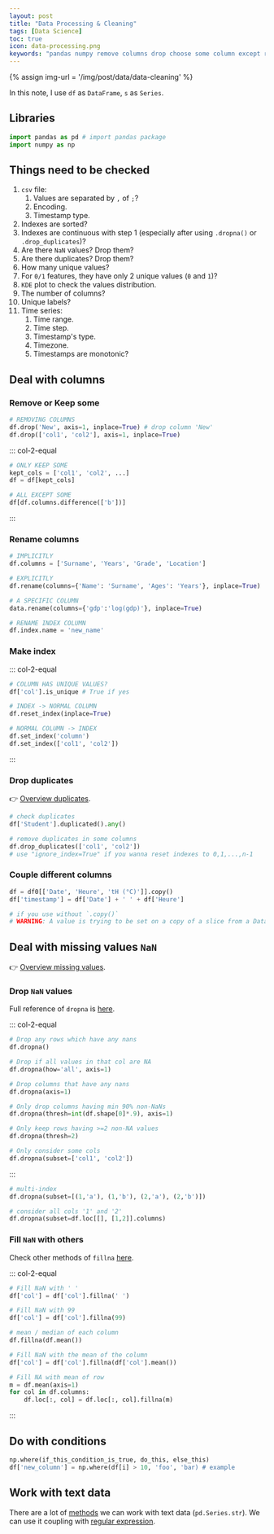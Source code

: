 ```yaml
---
layout: post
title: "Data Processing & Cleaning"
tags: [Data Science]
toc: true
icon: data-processing.png
keywords: "pandas numpy remove columns drop choose some column except rename column make index reset_index drop NaNs missing values null fill nans fillnan text data dropna preprocessing warning A value is trying to be set on a copy of a slice from a DataFrame Couple different columns duplicate things need to be checked steps rename index column drop NaNs multi index filled with mean of each row"
---
```


{% assign img-url = '/img/post/data/data-cleaning' %}

In this note, I use `df` as `DataFrame`, `s` as `Series`.

## Libraries

~~~ python
import pandas as pd # import pandas package
import numpy as np
~~~

## Things need to be checked

<div class="two-columns-list">

1. `csv` file:
    1. Values are separated by `,` of `;`?
    2. Encoding.
    3. Timestamp type.
2. Indexes are sorted?
3. Indexes are continuous with step 1 (especially after using `.dropna()` or `.drop_duplicates`)?
4. Are there `NaN` values? Drop them?
5. Are there duplicates? Drop them?
6. How many unique values?
7. For `0/1` features, they have only 2 unique values (`0` and `1`)?
8. `KDE` plot to check the values distribution.
9. The number of columns?
10. Unique labels?
11. Time series:
    1. Time range.
    2. Time step.
    3. Timestamp's type.
    4. Timezone.
    5. Timestamps are monotonic?
</div>

## Deal with columns

### Remove or Keep some

~~~ python
# REMOVING COLUMNS
df.drop('New', axis=1, inplace=True) # drop column 'New'
df.drop(['col1', 'col2'], axis=1, inplace=True)
~~~

::: col-2-equal
~~~ python
# ONLY KEEP SOME
kept_cols = ['col1', 'col2', ...]
df = df[kept_cols]
~~~

~~~ python
# ALL EXCEPT SOME
df[df.columns.difference(['b'])]
~~~
:::

### Rename columns

~~~ python
# IMPLICITLY
df.columns = ['Surname', 'Years', 'Grade', 'Location']
~~~

~~~ python
# EXPLICITLY
df.rename(columns={'Name': 'Surname', 'Ages': 'Years'}, inplace=True)
~~~

~~~ python
# A SPECIFIC COLUMN
data.rename(columns={'gdp':'log(gdp)'}, inplace=True)
~~~

~~~ python
# RENAME INDEX COLUMN
df.index.name = 'new_name'
~~~


### Make index

::: col-2-equal
~~~ python
# COLUMN HAS UNIQUE VALUES?
df['col'].is_unique # True if yes
~~~

~~~ python
# INDEX -> NORMAL COLUMN
df.reset_index(inplace=True)
~~~

~~~ python
# NORMAL COLUMN -> INDEX
df.set_index('column')
df.set_index(['col1', 'col2'])
~~~
:::

### Drop duplicates

👉 [Overview duplicates](/dataframe-overview#duplicates).

~~~ python
# check duplicates
df['Student'].duplicated().any()
~~~

~~~ python
# remove duplicates in some columns
df.drop_duplicates(['col1', 'col2'])
# use "ignore_index=True" if you wanna reset indexes to 0,1,...,n-1
~~~

### Couple different columns

~~~ python
df = df0[['Date', 'Heure', 'tH (°C)']].copy()
df['timestamp'] = df['Date'] + ' ' + df['Heure']

# if you use without `.copy()`
# WARNING: A value is trying to be set on a copy of a slice from a DataFrame.
~~~

## Deal with missing values `NaN`

👉 [Overview missing values](/dataframe-overview#missing-values).

### Drop `NaN` values

Full reference of `dropna` is [here](https://pandas.pydata.org/pandas-docs/stable/reference/api/pandas.DataFrame.dropna.html).

::: col-2-equal
~~~ python
# Drop any rows which have any nans
df.dropna()
~~~

~~~ python
# Drop if all values in that col are NA
df.dropna(how='all', axis=1)
~~~

~~~ python
# Drop columns that have any nans
df.dropna(axis=1)
~~~

~~~ python
# Only drop columns having min 90% non-NaNs
df.dropna(thresh=int(df.shape[0]*.9), axis=1)
~~~

~~~ python
# Only keep rows having >=2 non-NA values
df.dropna(thresh=2)
~~~

~~~ python
# Only consider some cols
df.dropna(subset=['col1', 'col2'])
~~~
:::

~~~ python
# multi-index
df.dropna(subset=[(1,'a'), (1,'b'), (2,'a'), (2,'b')])

# consider all cols '1' and '2'
df.dropna(subset=df.loc[[], [1,2]].columns)
~~~

### Fill `NaN` with others

Check other methods of `fillna` [here](https://pandas.pydata.org/pandas-docs/stable/reference/api/pandas.DataFrame.fillna.html).

::: col-2-equal
~~~ python
# Fill NaN with ' '
df['col'] = df['col'].fillna(' ')
~~~

~~~ python
# Fill NaN with 99
df['col'] = df['col'].fillna(99)
~~~

``` python
# mean / median of each column
df.fillna(df.mean())
```

~~~ python
# Fill NaN with the mean of the column
df['col'] = df['col'].fillna(df['col'].mean())
~~~

~~~ python
# Fill NA with mean of row
m = df.mean(axis=1)
for col in df.columns:
    df.loc[:, col] = df.loc[:, col].fillna(m)
~~~
:::

## Do with conditions

~~~ python
np.where(if_this_condition_is_true, do_this, else_this)
df['new_column'] = np.where(df[i] > 10, 'foo', 'bar) # example
~~~

## Work with text data

There are a lot of [methods](https://pandas.pydata.org/pandas-docs/stable/user_guide/text.html#method-summary) we can work with text data (`pd.Series.str`). We can use it coupling with [regular expression](/regular-expression).





